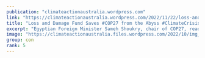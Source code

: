 ```yaml
---
publication: "climateactionaustralia.wordpress.com"
link: "https://climateactionaustralia.wordpress.com/2022/11/22/loss-and-damage-fund-saves-cop27-from-the-abyss-climatecrisis-ecologicalcrisis-economiccrisis-tellthetruth-demand-climateaction-sdg13-juststopoil/"
title: "Loss and Damage Fund Saves #COP27 from the Abyss #ClimateCrisis #EcologicalCrisis #EconomicCrisis #TellTheTruth demand #ClimateAction #SDG13 #JustStopOil Unprecedented Crime!"
excerpt: "Egyptian Foreign Minister Sameh Shoukry, chair of COP27, reads the nine-page Sharm El Sheikh Implementation Plan, the document that concluded the climate summit on Sunday Nov. 20, to an exhausted a…"
image: "https://climateactionaustralia.files.wordpress.com/2022/10/img_1803.jpg"
group: con
rank: 5
---
```

